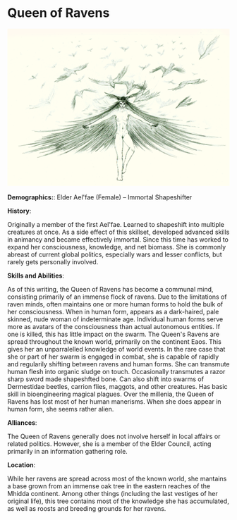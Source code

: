 # Queen of Ravens

<img src="../../../images/queenofravensfront.png" alt="Queen of Ravens" class="img-full">

**Demographics:**: Elder Ael'fae (Female) – Immortal Shapeshifter

**History**:

Originally a member of the first Ael'fae. Learned to shapeshift into multiple creatures at once. As a side effect of this skillset, developed advanced skills in animancy and became effectively immortal.
Since this time has worked to expand her consciousness, knowledge, and net biomass.
She is commonly abreast of current global politics, especially wars and lesser conflicts, but rarely gets personally involved.

**Skills and Abilities**:

As of this writing, the Queen of Ravens has become a communal mind, consisting primarily of an immense flock of ravens. Due to the limitations of raven minds, often maintains one or more human forms to hold the bulk of her 
consciousness. When in human form, appears as a dark-haired, pale skinned, nude woman of indeterminate age. Individual human forms serve more as avatars of the consciousness than actual autonomous entities. If one is killed, 
this has little impact on the swarm.
The Queen's Ravens are spread throughout the known world, primarily on the continent Eaos. This gives her an unparralelled knowledge of world events.
In the rare case that she or part of her swarm is engaged in combat, she is capable of rapidly and regularily shifting between ravens and human forms. She can transmute human flesh into organic sludge on touch. Occasionally 
transmutes a razor sharp sword made shapeshfted bone. Can also shift into swarms of Dermestidae beetles, carrion flies, maggots, and other creatures. Has basic skill in bioengineering magical plagues.
Over the millenia, the Queen of Ravens has lost most of her human manerisms. When she does appear in human form, she seems rather alien.

**Alliances**:

The Queen of Ravens generally does not involve herself in local affairs or related politics. However, she is a member of the Elder Council, acting primarily in an information gathering role.

**Location**:

While her ravens are spread across most of the known world, she mantains a base grown from an immense oak tree in the eastern reaches of the Mhidda continent. Among other things (including the last vestiges of her original life), 
this tree contains most of the knowledge she has accumulated, as well as roosts and breeding grounds for her ravens.